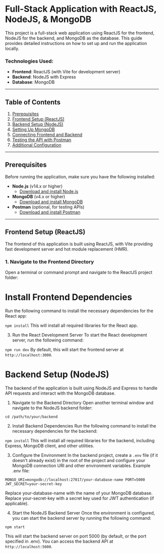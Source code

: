 # Full-Stack Application with ReactJS, NodeJS, & MongoDB

This project is a full-stack web application using ReactJS for the frontend, NodeJS for the backend, and MongoDB as the database. This guide provides detailed instructions on how to set up and run the application locally.

### Technologies Used:
- **Frontend**: ReactJS (with Vite for development server)
- **Backend**: NodeJS with Express
- **Database**: MongoDB

---

## Table of Contents

1. [Prerequisites](#prerequisites)
2. [Frontend Setup (ReactJS)](#frontend-setup-reactjs)
3. [Backend Setup (NodeJS)](#backend-setup-nodejs)
4. [Setting Up MongoDB](#setting-up-mongodb)
5. [Connecting Frontend and Backend](#connecting-frontend-and-backend)
6. [Testing the API with Postman](#testing-the-api-with-postman)
7. [Additional Configuration](#additional-configuration)

---

## Prerequisites

Before running the application, make sure you have the following installed:

- **Node.js** (v14.x or higher)
  - [Download and install Node.js](https://nodejs.org/)
- **MongoDB** (v4.x or higher)
  - [Download and install MongoDB](https://www.mongodb.com/try/download/community)
- **Postman** (optional, for testing APIs)
  - [Download and install Postman](https://www.postman.com/downloads/)

---

## Frontend Setup (ReactJS)

The frontend of this application is built using ReactJS, with Vite providing fast development server and hot module replacement (HMR).

### 1. Navigate to the Frontend Directory
Open a terminal or command prompt and navigate to the ReactJS project folder:



# Install Frontend Dependencies
Run the following command to install the necessary dependencies for the React app:


`npm install`
This will install all required libraries for the React app.

3. Run the React Development Server
To start the React development server, run the following command:


`npm run dev`
By default, this will start the frontend server at `http://localhost:3000`.

# Backend Setup (NodeJS)
The backend of the application is built using NodeJS and Express to handle API requests and interact with the MongoDB database.

1. Navigate to the Backend Directory
Open another terminal window and navigate to the NodeJS backend folder:


`cd /path/to/your/backend`

2. Install Backend Dependencies
Run the following command to install the necessary dependencies for the backend:


`npm install`
This will install all required libraries for the backend, including Express, MongoDB client, and other utilities.

3. Configure the Environment
In the backend project, create a `.env` file (if it doesn't already exist) in the root of the project and configure your MongoDB connection URI and other environment variables. Example .env file:


`MONGO_URI=mongodb://localhost:27017/your-database-name
PORT=5000
JWT_SECRET=your-secret-key`

Replace your-database-name with the name of your MongoDB database.
Replace your-secret-key with a secret key used for JWT authentication (if applicable).

4. Start the NodeJS Backend Server
Once the environment is configured, you can start the backend server by running the following command:


`npm start`

This will start the backend server on port 5000 (by default, or the port specified in .env). You can access the backend API at `http://localhost:5000`.


